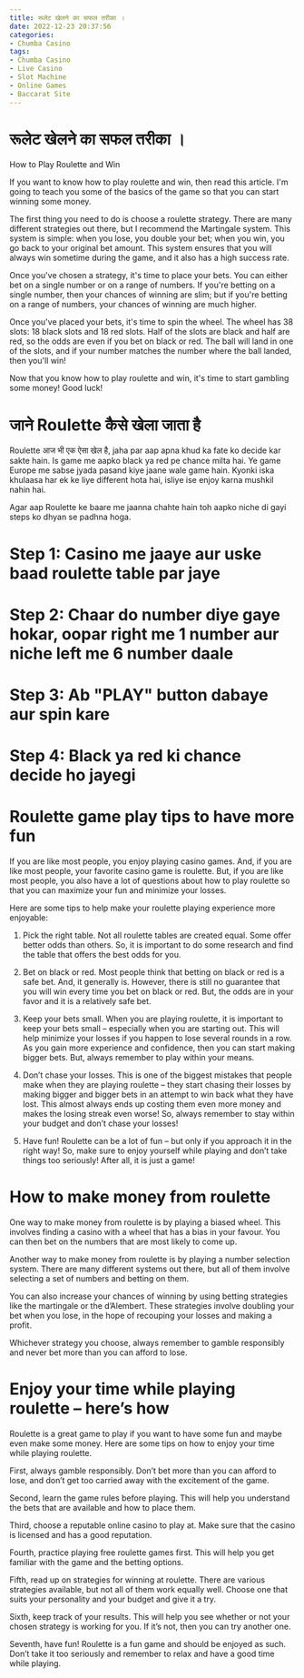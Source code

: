 ```yaml
---
title: रूलेट खेलने का सफल तरीका ।
date: 2022-12-23 20:37:56
categories:
- Chumba Casino
tags:
- Chumba Casino
- Live Casino
- Slot Machine
- Online Games
- Baccarat Site
---
```



#  रूलेट खेलने का सफल तरीका ।

How to Play Roulette and Win

If you want to know how to play roulette and win, then read this article. I'm going to teach you some of the basics of the game so that you can start winning some money.

The first thing you need to do is choose a roulette strategy. There are many different strategies out there, but I recommend the Martingale system. This system is simple: when you lose, you double your bet; when you win, you go back to your original bet amount. This system ensures that you will always win sometime during the game, and it also has a high success rate.

Once you've chosen a strategy, it's time to place your bets. You can either bet on a single number or on a range of numbers. If you're betting on a single number, then your chances of winning are slim; but if you're betting on a range of numbers, your chances of winning are much higher.

Once you've placed your bets, it's time to spin the wheel. The wheel has 38 slots: 18 black slots and 18 red slots. Half of the slots are black and half are red, so the odds are even if you bet on black or red. The ball will land in one of the slots, and if your number matches the number where the ball landed, then you'll win!

Now that you know how to play roulette and win, it's time to start gambling some money! Good luck!

#  जाने Roulette कैसे खेला जाता है  
Roulette आज भी एक ऐसा खेल है, jaha par aap apna khud ka fate ko decide kar sakte hain. Is game me aapko black ya red pe chance milta hai. Ye game Europe me sabse jyada pasand kiye jaane wale game hain. Kyonki iska khulaasa har ek ke liye different hota hai, isliye ise enjoy karna mushkil nahin hai.

Agar aap Roulette ke baare me jaanna chahte hain toh aapko niche di gayi steps ko dhyan se padhna hoga.

# Step 1: Casino me jaaye aur uske baad roulette table par jaye
# Step 2: Chaar do number diye gaye hokar, oopar right me 1 number aur niche left me 6 number daale
# Step 3: Ab "PLAY" button dabaye aur spin kare
# Step 4: Black ya red ki chance decide ho jayegi

#  Roulette game play tips to have more fun

If you are like most people, you enjoy playing casino games. And, if you are like most people, your favorite casino game is roulette. But, if you are like most people, you also have a lot of questions about how to play roulette so that you can maximize your fun and minimize your losses.

Here are some tips to help make your roulette playing experience more enjoyable:

1. Pick the right table. Not all roulette tables are created equal. Some offer better odds than others. So, it is important to do some research and find the table that offers the best odds for you.

2. Bet on black or red. Most people think that betting on black or red is a safe bet. And, it generally is. However, there is still no guarantee that you will win every time you bet on black or red. But, the odds are in your favor and it is a relatively safe bet.

3. Keep your bets small. When you are playing roulette, it is important to keep your bets small – especially when you are starting out. This will help minimize your losses if you happen to lose several rounds in a row. As you gain more experience and confidence, then you can start making bigger bets. But, always remember to play within your means.

4. Don’t chase your losses. This is one of the biggest mistakes that people make when they are playing roulette – they start chasing their losses by making bigger and bigger bets in an attempt to win back what they have lost. This almost always ends up costing them even more money and makes the losing streak even worse! So, always remember to stay within your budget and don’t chase your losses!

5. Have fun! Roulette can be a lot of fun – but only if you approach it in the right way! So, make sure to enjoy yourself while playing and don’t take things too seriously! After all, it is just a game!

#  How to make money from roulette 

One way to make money from roulette is by playing a biased wheel. This involves finding a casino with a wheel that has a bias in your favour. You can then bet on the numbers that are most likely to come up.

Another way to make money from roulette is by playing a number selection system. There are many different systems out there, but all of them involve selecting a set of numbers and betting on them.

You can also increase your chances of winning by using betting strategies like the martingale or the d’Alembert. These strategies involve doubling your bet when you lose, in the hope of recouping your losses and making a profit.

Whichever strategy you choose, always remember to gamble responsibly and never bet more than you can afford to lose.

#  Enjoy your time while playing roulette – here’s how

Roulette is a great game to play if you want to have some fun and maybe even make some money. Here are some tips on how to enjoy your time while playing roulette.

First, always gamble responsibly. Don’t bet more than you can afford to lose, and don’t get too carried away with the excitement of the game.

Second, learn the game rules before playing. This will help you understand the bets that are available and how to place them.

Third, choose a reputable online casino to play at. Make sure that the casino is licensed and has a good reputation.

Fourth, practice playing free roulette games first. This will help you get familiar with the game and the betting options.

Fifth, read up on strategies for winning at roulette. There are various strategies available, but not all of them work equally well. Choose one that suits your personality and your budget and give it a try.

Sixth, keep track of your results. This will help you see whether or not your chosen strategy is working for you. If it’s not, then you can try another one.

Seventh, have fun! Roulette is a fun game and should be enjoyed as such. Don’t take it too seriously and remember to relax and have a good time while playing.